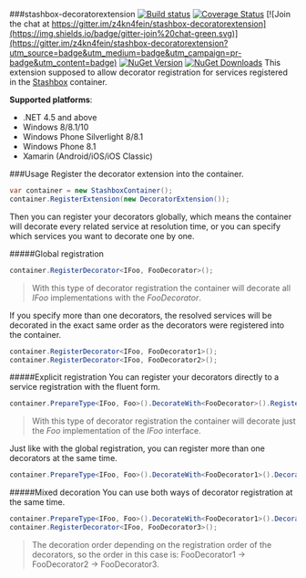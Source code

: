 ###stashbox-decoratorextension [![Build status](https://ci.appveyor.com/api/projects/status/jkc3mbxaapufaobi/branch/master?svg=true)](https://ci.appveyor.com/project/pcsajtai/stashbox-decoratorextension/branch/master) [![Coverage Status](https://coveralls.io/repos/z4kn4fein/stashbox-decoratorextension/badge.svg?branch=master&service=github)](https://coveralls.io/github/z4kn4fein/stashbox-decoratorextension?branch=master) [![Join the chat at https://gitter.im/z4kn4fein/stashbox-decoratorextension](https://img.shields.io/badge/gitter-join%20chat-green.svg)](https://gitter.im/z4kn4fein/stashbox-decoratorextension?utm_source=badge&utm_medium=badge&utm_campaign=pr-badge&utm_content=badge) [![NuGet Version](http://img.shields.io/nuget/v/Stashbox.DecoratorExtension.svg?style=flat)](https://www.nuget.org/packages/Stashbox.DecoratorExtension/) [![NuGet Downloads](http://img.shields.io/nuget/dt/Stashbox.DecoratorExtension.svg?style=flat)](https://www.nuget.org/packages/Stashbox.DecoratorExtension/)
This extension supposed to allow decorator registration for services registered in the [Stashbox](https://github.com/z4kn4fein/stashbox) container.

**Supported platforms**:

 - .NET 4.5 and above
 - Windows 8/8.1/10
 - Windows Phone Silverlight 8/8.1
 - Windows Phone 8.1
 - Xamarin (Android/iOS/iOS Classic)
 
###Usage
Register the decorator extension into the container.
```c#
var container = new StashboxContainer();
container.RegisterExtension(new DecoratorExtension());
```
Then you can register your decorators globally, which means the container will decorate every related service at resolution time, or you can specify which services you want to decorate one by one.

#####Global registration
```c#
container.RegisterDecorator<IFoo, FooDecorator>();
```
> With this type of decorator registration the container will decorate all *IFoo* implementations with the *FooDecorator*.

If you specify more than one decorators, the resolved services will be decorated in the exact same order as the decorators were registered into the container. 
```c#
container.RegisterDecorator<IFoo, FooDecorator1>();
container.RegisterDecorator<IFoo, FooDecorator2>();
```

#####Explicit registration
You can register your decorators directly to a service registration with the fluent form.
```c#
container.PrepareType<IFoo, Foo>().DecorateWith<FooDecorator>().Register();
```
> With this type of decorator registration the container will decorate just the *Foo* implementation of the *IFoo* interface.

Just like with the global registration, you can register more than one decorators at the same time.
```c#
container.PrepareType<IFoo, Foo>().DecorateWith<FooDecorator1>().DecorateWith<FooDecorator2>().Register();
```

#####Mixed decoration
You can use both ways of decorator registration at the same time.
```c#
container.PrepareType<IFoo, Foo>().DecorateWith<FooDecorator1>().DecorateWith<FooDecorator2>().Register();
container.RegisterDecorator<IFoo, FooDecorator3>();
```
> The decoration order depending on the registration order of the decorators, so the order in this case is: FooDecorator1 -> FooDecorator2 -> FooDecorator3.